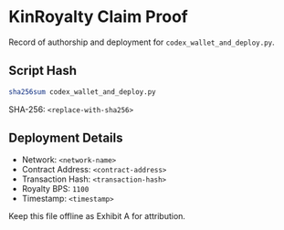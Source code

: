 # KinRoyalty Claim Proof

Record of authorship and deployment for `codex_wallet_and_deploy.py`.

## Script Hash

```bash
sha256sum codex_wallet_and_deploy.py
```

SHA-256: `<replace-with-sha256>`

## Deployment Details

- Network: `<network-name>`
- Contract Address: `<contract-address>`
- Transaction Hash: `<transaction-hash>`
- Royalty BPS: `1100`
- Timestamp: `<timestamp>`

Keep this file offline as Exhibit A for attribution.
